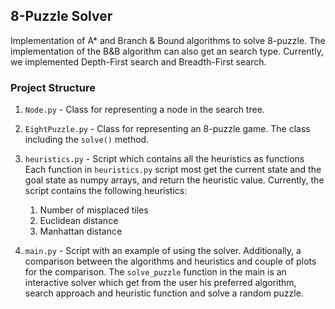 ## 8-Puzzle Solver

Implementation of A* and Branch & Bound algorithms to solve 8-puzzle.
The implementation of the B&B algorithm can also get an search type. Currently, 
we implemented Depth-First search and Breadth-First search.

### Project Structure

1. `Node.py` - Class for representing a node in the search tree.

1. `EightPuzzle.py` - Class for representing an 8-puzzle game. 
The class including the `solve()` method.

1. `heuristics.py` - Script which contains all the heuristics as functions
Each function in `heuristics.py` script most get the current state and the
goal state as numpy arrays, and return the heuristic value. Currently, the script
contains the following heuristics:
    1. Number of misplaced tiles
    1. Euclidean distance
    1. Manhattan distance

1. `main.py` - Script with an example of using the solver. Additionally, 
a comparison between the algorithms and heuristics and couple of 
plots for the comparison.
The `solve_puzzle` function in the main is an interactive solver which get from the user
his preferred algorithm, search approach and heuristic function and solve a random puzzle.
 